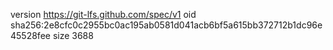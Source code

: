 version https://git-lfs.github.com/spec/v1
oid sha256:2e8cfc0c2955bc0ac195ab0581d041acb6bf5a615bb372712b1dc96e45528fee
size 3688
